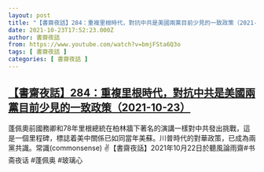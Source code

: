 ```yaml
---
layout: post
title: "【書齋夜話】284：重複里根時代，對抗中共是美國兩黨目前少見的一致政策（2021-10-23）"
date: 2021-10-23T17:52:23.000Z
author: 書齋夜話
from: https://www.youtube.com/watch?v=bmjFSta6Q3o
tags: [ 書齋夜話 ]
categories: [ 書齋夜話 ]
---
```

<!--1635011543000-->
[【書齋夜話】284：重複里根時代，對抗中共是美國兩黨目前少見的一致政策（2021-10-23）](https://www.youtube.com/watch?v=bmjFSta6Q3o)
------

<div>
蓬佩奧前國務卿和78年里根總統在柏林牆下著名的演講一樣對中共發出挑戰，這是一個里程碑，標誌着美中關係已如同當年美蘇。川普時代的對華政策，已成為兩黨共識。常識(commonsense) ✌【書齋夜話】2021年10月22日於聽風論雨齋#书斋夜话 #蓬佩奥 #玻璃心
</div>
